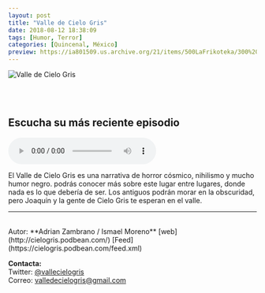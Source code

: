 ```yaml
---
layout: post
title: "Valle de Cielo Gris"
date: 2018-08-12 18:38:09
tags: [Humor, Terror]
categories: [Quincenal, México]
preview: https://ia801509.us.archive.org/21/items/500LaFrikoteka/300%20Valle%20De%20Cielo%20Gris.jpg
---
```


![Valle de Cielo Gris](https://ia601509.us.archive.org/21/items/500LaFrikoteka/500%20Valle%20De%20Cielo%20Gris.jpg)

<br/>
<br/>

## Escucha su más reciente episodio

<!--reproductor-feed=https://cielogris.podbean.com/feed.xml-->
<!--reproductor-start-->
<audio id="audio" preload="auto" controls="" src="https://cielogris.podbean.com/mf/feed/ivnqyk/06_-Dilo_al_aire.mp3"></audio>
<!--reproductor-end-->

El Valle de Cielo Gris es una narrativa de horror cósmico, nihilismo y mucho humor negro. podrás conocer más sobre este lugar entre lugares, donde nada es lo que debería de ser. Los antiguos podrán morar en la obscuridad, pero Joaquín y la gente de Cielo Gris te esperan en el valle.

_ _ _

<br>
Autor: **Adrian Zambrano / Ismael Moreno**  
[web](http://cielogris.podbean.com/)  
[Feed](https://cielogris.podbean.com/feed.xml)  



**Contacta:**  
Twitter: [@vallecielogris](https://twitter.com/vallecielogris)  
Correo: [valledecielogris@gmail.com](mailto:valledecielogris@gmail.com)  

